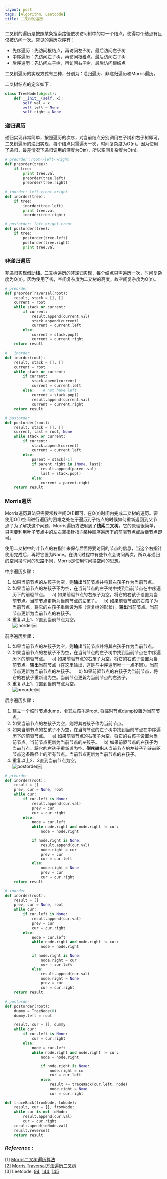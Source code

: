 ```yaml
---
layout: post
tags: [Algorithm, Leetcode]
title: 二叉树的遍历
---
```


二叉树的遍历是按照某条搜索路径依次访问树中的每一个结点，使得每个结点有且仅被访问一次。常见的遍历次序有：

+ 先序遍历：先访问根结点，再访问左子树，最后访问右子树
+ 中序遍历：先访问左子树，再访问根结点，最后访问右子树
+ 后序遍历：先访问左子树，再访问右子树，最后访问根结点

二叉树遍历的实现方式有三种，分别为：递归遍历、非递归遍历和Morris遍历。

二叉树结点的定义如下：

```python
class TreeNode(object):
    def __init__(self, x):    
        self.val = x
        self.left = None
        self.right = None
```

### 递归遍历

递归实现非常简单，按照遍历的次序，对当前结点分别调用左子树和右子树即可。二叉树遍历的递归实现，每个结点只需遍历一次，时间复杂度为O(n)。因为使用了递归，最差情况下递归调用的深度为O(n)，所以空间复杂度为O(n)。

```python
# preorder：root->left->right  
def preorder(tree):
    if tree:
        print tree.val
        preorder(tree.left)
        preorder(tree.right)
    
# inorder: left->root->right
def inorder(tree):
    if tree:
        inorder(tree.left)
        print tree.val
        inorder(tree.right)
    
# postorder: left->right->root
def postorder(tree):
    if tree:
        postorder(tree.left)
        postorder(tree.right)
        print tree.val
```

### 非递归遍历

非递归实现借助**栈**。二叉树遍历的非递归实现，每个结点只需遍历一次，时间复杂度为O(n)。因为使用了栈，空间复杂度为二叉树的高度，故空间复杂度为O(n)。

```python
# preorder
def preorderTraversal(root):
    result, stack = [], []
    current = root
    while stack or current:
        if current:
            result.append(current.val)
            stack.append(current)
            current = current.left
        else:
            current = stack.pop()
            current = current.right
    return result
	    
#	inorder
def inorder(root):
    result, stack = [], []
    current = root
    while stack or current:
        if current:
            stack.apend(current)
            current = current.left
        else:    # not have left
            current = stack.pop()
            result.append(current.val)
            current = current.right
    return result
	
# postorder
def postorder(root):
    result, stack = [], []
    current, last = root, None
    while stack or current:
        if current:
            stack.append(current)
            current = current.left
        else:
            parent = stack[-1]
            if parent.right in (None, last):
                result.append(parent.val)
                last = stack.pop()
            else:
                current = parent.right
    return result
```
	
### Morris遍历

Morris遍历算法只需要常数空间O(1)即可，在O(n)时间内完成二叉树的遍历。要使用O(1)空间进行遍历的困难之处在于遍历到子结点的时候如何重新返回到父节点？为了解决这个问题，Morris遍历方法用到了**线索二叉树**。它的原理很简单，只需要利用叶子节点中的左右空指针指向某种顺序遍历下的前驱节点或后继节点即可。

使用二叉树中的叶节点的右指针来保存后面将要访问的节点的信息，当这个右指针使用完成后，再将它置为None。在访问过程中有些节点会访问两次，所以与递归的空间换时间的思路不同，Morris是使用时间换空间的思想。

中序遍历步骤：
1. 如果当前节点的左孩子为空，则**输出**当前节点并将其右孩子作为当前节点。
2. 如果当前节点的左孩子不为空，在当前节点的左子树中找到当前节点在中序遍历下的前驱节点。
   a) 如果前驱节点的右孩子为空，将它的右孩子设置为当前节点。当前节点更新为当前节点的左孩子。
   b) 如果前驱节点的右孩子为当前节点，将它的右孩子重新设为空（恢复树的形状）。**输出**当前节点。当前节点更新为当前节点的右孩子。
3. 重复以上1、2直到当前节点为空。   
![inorder](/assets/blog/20160612_inorder.jpg)￼

前序遍历步骤：
1. 如果当前节点的左孩子为空，则**输出**当前节点并将其右孩子作为当前节点。
2. 如果当前节点的左孩子不为空，在当前节点的左子树中找到当前节点在中序遍历下的前驱节点。
   a) 如果前驱节点的右孩子为空，将它的右孩子设置为当前节点。**输出**当前节点（在这里输出，这是与中序遍历唯一一点不同）。当前节点更新为当前节点的左孩子。
   b) 如果前驱节点的右孩子为当前节点，将它的右孩子重新设为空。当前节点更新为当前节点的右孩子。
3. 重复以上1、2直到当前节点为空。    
![preorder](/assets/blog/20160612_preorder.jpg)￼

后序遍历步骤： 
1. 建立一个临时节点dump，令其左孩子是root, 将临时节点dump设置为当前节点。
2. 如果当前节点的左孩子为空，则将其右孩子作为当前节点。
3. 如果当前节点的左孩子不为空，在当前节点的左子树中找到当前节点在中序遍历下的前驱节点。
   a) 如果前驱节点的右孩子为空，将它的右孩子设置为当前节点。当前节点更新为当前节点的左孩子。
   b) 如果前驱节点的右孩子为当前节点，将它的右孩子重新设为空。**倒序输出**从当前节点的左孩子到该前驱节点这条路径上的所有节点。当前节点更新为当前节点的右孩子。
4. 重复以上2、3直到当前节点为空。    
![postorder](/assets/blog/20160612_postorder.jpg)￼


```python
# preorder
def inorder(root):
    result = []
    prev, cur = None, root
    while cur:
        if cur.left is None: 
            result.append(cur.val)  
            prev = cur
            cur = cur.right
        else:
            node = cur.left
            while node.right and node.right != cur:
                node = node.right

            if node.right is None:
                result.append(cur.val)
                node.right = cur
                prev = cur
                cur = cur.left
            else:
                node.right = None
                prev = cur
                cur = cur.right
    return result

# inorder
def inorder(root):
    result = []
    prev, cur = None, root
    while cur:
        if cur.left is None: 
            result.append(cur.val)  
            prev = cur
            cur = cur.right
        else:
            node = cur.left
            while node.right and node.right != cur:
                node = node.right

            if node.right is None:
                node.right = cur
                cur = cur.left
            else:
                result.append(cur.val)
                node.right = None
                prev = cur
                cur = cur.right
    return result
    
# postorder
def postorder(root):
    dummy = TreeNode(0)
    dummy.left = root

    result, cur = [], dummy
    while cur:
        if cur.left is None:
            cur = cur.right
        else:
            node = cur.left
            while node.right and node.right != cur:
                node = node.right

                if node.right is None:
                    node.right = cur
                    cur = cur.left
                else:
                    result += traceBack(cur.left, node)
                    node.right = None
                    cur = cur.right

def traceBack(fromNode, toNode):
    result, cur = [], fromNode:
    while cur is not toNode:
        result.append(cur.val)
        cur = cur.right
    result.apend(toNode.val)
    reuslt.reverse()
    return result
```



### *Reference* :
[1] [Morris二叉树遍历算法](http://blog.csdn.net/mxw976235955/article/details/39829973)    
[2] [Morris Traversal方法遍历二叉树](http://www.cnblogs.com/AnnieKim/archive/2013/06/15/MorrisTraversal.html)    
[3] Leetcode: [94](https://leetcode.com/problems/binary-tree-inorder-traversal/), [144](https://leetcode.com/problems/binary-tree-preorder-traversal/), [145](https://leetcode.com/problems/binary-tree-postorder-traversal/)

